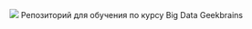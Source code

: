 ![](https://nvko.files.wordpress.com/2018/07/geekbrains.png?w=200)
Репозиторий для обучения по курсу Big Data Geekbrains
